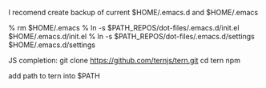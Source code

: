 I recomend create backup of current $HOME/.emacs.d and $HOME/.emacs

% rm $HOME/.emacs
% ln -s $PATH_REPOS/dot-files/.emacs.d/init.el $HOME/.emacs.d/init.el
% ln -s $PATH_REPOS/dot-files/.emacs.d/settings $HOME/.emacs.d/settings

JS completion:
git clone https://github.com/ternjs/tern.git
cd tern
npm

add path to tern into $PATH

